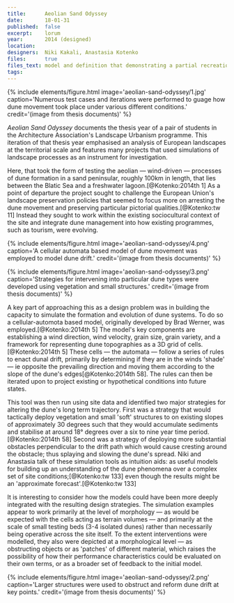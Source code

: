 ```yaml
---
title:      Aeolian Sand Odyssey
date:       18-01-31
published:  false
excerpt:    lorum
year:       2014 (designed)
location:
designers:  Niki Kakali, Anastasia Kotenko
files:      true
files_text: model and definition that demonstrating a partial recreation of this project
tags:
---
```


{% include elements/figure.html image='aeolian-sand-odyssey/1.jpg' caption='Numerous test cases and iterations were performed to guage how dune movement took place under various different conditions.' credit='(image from thesis documents)' %}

*Aeolian Sand Odyssey* documents the thesis year of a pair of students in the Architecture Association's Landscape Urbanism programme. This iteration of that thesis year emphasised an analysis of European landscapes at the territorial scale and features many projects that used simulations of landscape processes as an instrument for investigation.

Here, that took the form of testing the aeolian — wind-driven — processes of dune formation in a sand peninsular, roughly 100km in length, that lies between the Blatic Sea and a freshwater lagoon.[@Kotenko:2014th 1] As a point of departure the project sought to challenge the European Union's landscape preservation policies that seemed to focus more on arresting the dune movement and preserving particular pictorial qualities.[@Kotenko:tw 11] Instead they sought to work within the existing sociocultural context of the site and integrate dune management into how existing programmes, such as tourism, were evolving.

{% include elements/figure.html image='aeolian-sand-odyssey/4.png' caption='A cellular automata based model of dune movement was employed to model dune drift.' credit='(image from thesis documents)' %}

{% include elements/figure.html image='aeolian-sand-odyssey/3.png' caption='Strategies for intervening into particular dune types were developed using vegetation and small structures.' credit='(image from thesis documents)' %}

A key part of approaching this as a design problem was in building the capacity to simulate the formation and evolution of dune systems. To do so a cellular-automota based model, originally developed by Brad Werner, was employed.[@Kotenko:2014th 5] The model's key components are establishing a wind direction, wind velocity, grain size, grain variety, and a framework for representing dune topographies as a 3D grid of cells.[@Kotenko:2014th 5] These cells — the automata — follow a series of rules to enact dunal drift, primarily by determining if they are in the winds 'shade' — ie opposite the prevailing direction and moving them according to the slope of the dune's edges[@Kotenko:2014th 58]. The rules can then be iterated upon to project existing or hypothetical conditions into future states.

This tool was then run using site data and identified two major strategies for altering the dune's long term trajectory. First was a strategy that would tactically deploy vegetation and small 'soft' structures to on existing slopes of approximately 30 degrees such that they would accumulate sediments and stabilise at around 18° degrees over a six to nine year time period.[@Kotenko:2014th 58] Second was a strategy of deploying more substantial obstacles perpendicular to the drift path which would cause cresting around the obstacle; thus splaying and slowing the dune's spread. Niki and Anastasia talk of these simulation tools as intuition aids: as useful models for building up an understanding of the dune phenomena over a complex set of site conditions;[@Kotenko:tw 133] even though the results might be an 'approximate forecast'.[@Kotenko:tw 133]

It is interesting to consider how the models could have been more deeply integrated with the resulting design strategies. The simulation examples appear to work primarily at the level of morphology — as would be expected with the cells acting as terrain volumes — and primarily at the scale of small testing beds (3-4 isolated dunes) rather than necessarily being operative across the site itself. To the extent interventions were modelled, they also were depicted at a morphological level — as obstructing objects or as 'patches' of different material, which raises the possibility of how their performance characteristics could be evaluated on their own terms, or as a broader set of feedback to the initial model.

{% include elements/figure.html image='aeolian-sand-odyssey/2.png' caption='Larger structures were used to obstruct and reform dune drift at key points.' credit='(image from thesis documents)' %}